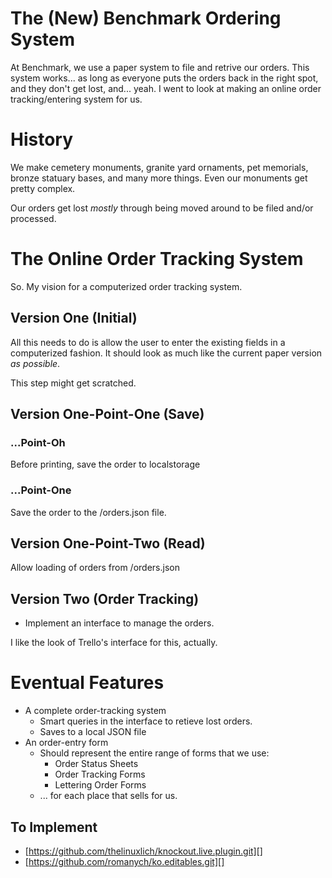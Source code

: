 # The (New) Benchmark Ordering System #

At Benchmark, we use a paper system to file and retrive our orders. This
system works... as long as everyone puts the orders back in the right spot,
and they don't get lost, and... yeah. I went to look at making an online order
tracking/entering system for us.


# History #

We make cemetery monuments, granite yard ornaments, pet memorials, bronze
statuary bases, and many more things. Even our monuments get pretty complex.

Our orders get lost *mostly* through being moved around to be filed and/or
processed.


# The Online Order Tracking System #

So. My vision for a computerized order tracking system.

## Version One (Initial)

All this needs to do is allow the user to enter the existing fields in a
computerized fashion. It should look as much like the current paper version
*as possible*.

This step might get scratched.


## Version One-Point-One (Save)

### ...Point-Oh
Before printing, save the order to localstorage

### ...Point-One
Save the order to the /orders.json file.

## Version One-Point-Two (Read)

Allow loading of orders from /orders.json

## Version Two (Order Tracking)
- Implement an interface to manage the orders.

I like the look of Trello's interface for this, actually.


# Eventual Features

- A complete order-tracking system
	- Smart queries in the interface to retieve lost orders.
	- Saves to a local JSON file
- An order-entry form
	- Should represent the entire range of forms that we use:
		- Order Status Sheets
		- Order Tracking Forms
		- Lettering Order Forms
	- ... for each place that sells for us.

## To Implement

- [https://github.com/thelinuxlich/knockout.live.plugin.git][]
- [https://github.com/romanych/ko.editables.git][]
